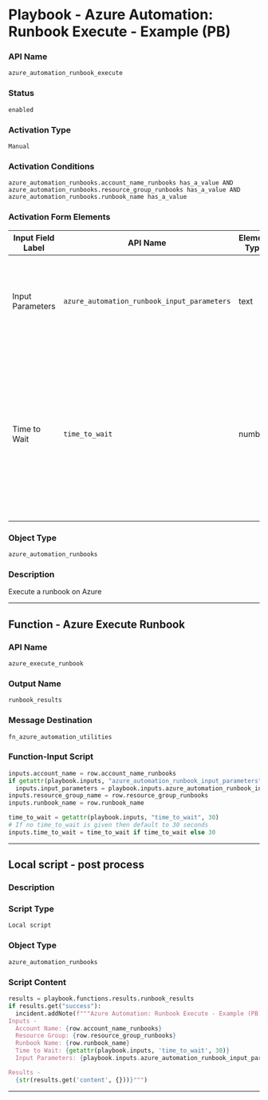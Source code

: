 <!--
    DO NOT MANUALLY EDIT THIS FILE
    THIS FILE IS AUTOMATICALLY GENERATED WITH resilient-sdk codegen
    Generated with resilient-sdk v51.0.0.0.430
-->

# Playbook - Azure Automation: Runbook Execute - Example (PB)

### API Name
`azure_automation_runbook_execute`

### Status
`enabled`

### Activation Type
`Manual`

### Activation Conditions
`azure_automation_runbooks.account_name_runbooks has_a_value AND azure_automation_runbooks.resource_group_runbooks has_a_value AND azure_automation_runbooks.runbook_name has_a_value`

### Activation Form Elements
| Input Field Label | API Name | Element Type | Tooltip | Requirement |
| ----------------- | -------- | ------------ | ------- | ----------- |
| Input Parameters | `azure_automation_runbook_input_parameters` | text | A dictionary of input parameters for the Azure Automation runbook specified | Optional |
| Time to Wait | `time_to_wait` | number | Time is seconds to wait before checking the status of the runbook job. This should be the average amount of time it takes for the runbook to complete. | Optional |

### Object Type
`azure_automation_runbooks`

### Description
Execute a runbook on Azure


---
## Function - Azure Execute Runbook

### API Name
`azure_execute_runbook`

### Output Name
`runbook_results`

### Message Destination
`fn_azure_automation_utilities`

### Function-Input Script
```python
inputs.account_name = row.account_name_runbooks
if getattr(playbook.inputs, "azure_automation_runbook_input_parameters", None):
  inputs.input_parameters = playbook.inputs.azure_automation_runbook_input_parameters
inputs.resource_group_name = row.resource_group_runbooks
inputs.runbook_name = row.runbook_name

time_to_wait = getattr(playbook.inputs, "time_to_wait", 30)
# If no time_to_wait is given then default to 30 seconds
inputs.time_to_wait = time_to_wait if time_to_wait else 30
```

---

## Local script - post process

### Description


### Script Type
`Local script`

### Object Type
`azure_automation_runbooks`

### Script Content
```python
results = playbook.functions.results.runbook_results
if results.get("success"):
  incident.addNote(f"""Azure Automation: Runbook Execute - Example (PB)
Inputs -
  Account Name: {row.account_name_runbooks}
  Resource Group: {row.resource_group_runbooks}
  Runbook Name: {row.runbook_name}
  Time to Wait: {getattr(playbook.inputs, 'time_to_wait', 30)}
  Input Parameters: {playbook.inputs.azure_automation_runbook_input_parameters}

Results -  
  {str(results.get('content', {}))}""")
```

---

